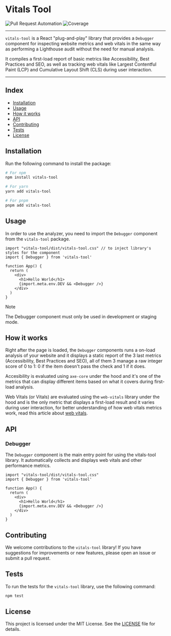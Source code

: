 # Vitals Tool

![Pull Request Automation](https://github.com/RamssCR/vitals-tool/actions/workflows/unit-testing.yaml/badge.svg)
![Coverage](https://img.shields.io/badge/Coverage-100%25-brightgreen)

---

`vitals-tool` is a React "plug-and-play" library that provides a `Debugger` component for inspecting
website metrics and web vitals in the same way as performing a Lighthouse audit without
the need for manual analysis.

It compiles a first-load report of basic metrics like Accessibility, Best Practices and
SEO, as well as tracking web vitals like Largest Contentful Paint (LCP) and Cumulative Layout Shift (CLS)
during user interaction.

---

## Index

- [Installation](#installation)
- [Usage](#usage)
- [How it works](#how-it-works)
- [API](#api)
- [Contributing](#contributing)
- [Tests](#tests)
- [License](#license)

## Installation

Run the following command to install the package:

```bash
# For npm
npm install vitals-tool
```

```bash
# For yarn
yarn add vitals-tool
```

```bash
# For pnpm
pnpm add vitals-tool
```

## Usage
In order to use the analyzer, you need to import the `Debugger` component from the `vitals-tool` package.

```tsx
import "vitals-tool/dist/vitals-tool.css" // to inject library's styles for the component
import { Debugger } from 'vitals-tool'

function App() {
  return (
    <div>
      <h1>Hello World</h1>
      {import.meta.env.DEV && <Debugger />}
    </div>
  )
}
```

> [!NOTE]
> The Debugger component must only be used in development or staging mode.

## How it works
Right after the page is loaded, the `Debugger` components runs a on-load analysis
of your website and it displays a static report of the 3 last metrics (Accessibility,
Best Practices and SEO), all of them 3 manage a raw integer score of 0 to 1: 0 if the 
item doesn't pass the check and 1 if it does.

Accesibility is evaluated using `axe-core` under the hood and it's one of the metrics 
that can display different items based on what it covers during first-load analysis.

Web Vitals (or Vitals) are evaluated using the `web-vitals` library under the hood and is 
the only metric that displays a first-load result and it varies during user interaction, 
for better understanding of how web vitals metrics work, read this article about 
[web vitals](https://web.dev/articles/vitals).

## API

### Debugger

The `Debugger` component is the main entry point for using the vitals-tool library. It 
automatically collects and displays web vitals and other performance metrics.

```tsx
import "vitals-tool/dist/vitals-tool.css"
import { Debugger } from 'vitals-tool'

function App() {
  return (
    <div>
      <h1>Hello World</h1>
      {import.meta.env.DEV && <Debugger />}
    </div>
  )
}
```

## Contributing

We welcome contributions to the `vitals-tool` library! If you have suggestions for improvements or new features, please open an issue or submit a pull request.

## Tests

To run the tests for the `vitals-tool` library, use the following command:

```bash
npm test
```

## License

This project is licensed under the MIT License. See the [LICENSE](LICENSE) file for details.
